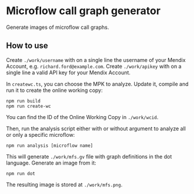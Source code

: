 # Microflow call graph generator

Generate images of microflow call graphs. 

## How to use

Create `./work/username` with on a single line the username of your Mendix Account, e.g. `richard.ford@example.com`.
Create `./work/apikey` with on a single line a valid API key for your Mendix Account.

In `createwc.ts`, you can choose the MPK to analyze. Update it, compile and run it to create the online working copy:

    npm run build
    npm run create-wc

You can find the ID of the Online Working Copy in `./work/wcid`. 

Then, run the analysis script either with or without argument to analyze all or only a specific microflow:

    npm run analysis [microflow name]

This will generate `./work/mfs.gv` file with graph definitions in the dot language.
Generate an image from it:

    npm run dot

The resulting image is stored at `./work/mfs.png`.
